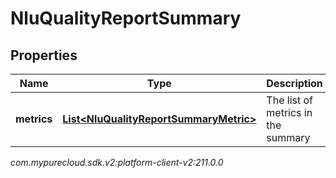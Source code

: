 # NluQualityReportSummary


## Properties

| Name | Type | Description | Notes |
| ------------ | ------------- | ------------- | ------------- |
| **metrics** | [**List&lt;NluQualityReportSummaryMetric&gt;**](NluQualityReportSummaryMetric) | The list of metrics in the summary |  |




_com.mypurecloud.sdk.v2:platform-client-v2:211.0.0_
